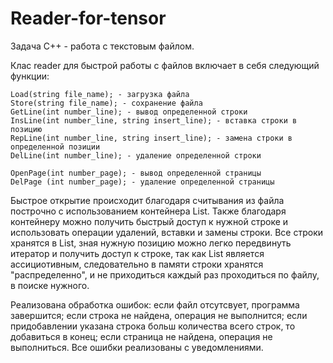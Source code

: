 # Reader-for-tensor
Задача С++ - работа с текстовым файлом.

Клас reader для быстрой работы с файлов включает в себя следующий функции:

   	Load(string file_name); - загрузка файла 
   	Store(string file_name); - сохранение файла
   	GetLine(int number_line); - вывод определенной строки
   	InsLine(int number_line, string insert_line); - вставка строки в позицию
   	RepLine(int number_line, string insert_line); - замена строки в определенной позиции
   	DelLine(int number_line); - удаление определенной строки
        
    OpenPage(int number_page); - вывод определенной страницы
    DelPage (int number_page); - удаление определенной страницы
	
Быстрое открытие происходит благодаря считывания из файла построчно с использованием контейнера List. 
Также благодаря контейнеру можно получить быстрый доступ к нужной строке и использовать операции удалений, вставки и замены строки. Все строки хранятся в List, зная нужную позицию можно легко передвинуть итератор и получить доступ к строке, так как List является ассициотивным, следовательно в памяти строки хранятся "распределенно", и не приходиться каждый раз проходиться по файлу, в поиске нужного.

Реализована обработка ошибок: если файл отсутсвует, программа завершится; если строка не найдена, операция не выполнится; если придобавлении указана строка больш количества всего строк, то добавиться в конец; если страница не найдена, операция не выполниться. Все ошибки реализованы с уведомлениями.
